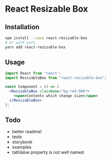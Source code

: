 # React Resizable Box

## Installation

```bash
npm install --save react-resizable-box
# or with yarn
yarn add react-resizable-box
```

## Usage

```jsx
import React from "react";
import ResizableBox from "react-resizable-box";

const Component = () => (
  <ResizableBox className="bg-red-500">
    <span>Contents which change size</span>
  </ResizableBox>
);
```

## Todo

- better readme!
- tests
- storybook
- examples
- tabValue property is not well named
